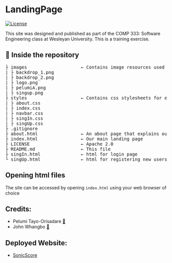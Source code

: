 # LandingPage
[![License](https://img.shields.io/badge/License-Apache_2.0-blue.svg)](https://opensource.org/licenses/Apache-2.0) 

This site was designed and published as part of the COMP 333: Software Engineering class at Wesleyan University. This is a training exercise.

## 📂 Inside the repository
<pre>
├ images                    ← Contains image resources used in our website
| ├ backdrop_1.png  
| ├ backdrop_2.png  
| ├ logo.png  
| ├ pelumiA.png  
| ├ singup.png  
├ styles                    ← Contains css stylesheets for each html page
| ├ about.css
| ├ index.css
| ├ navbar.css
| ├ singIn.css
| ├ singUp.css
├ .gitignore                
├ about.html                ← An about page that explains our website
├ index.html                ← Our main landing page
├ LICENSE                   ← Apache 2.0
├ README.md                 ← This file
├ singIn.html               ← html for login page
└ singUp.html               ← html for registering new users
</pre>

## Opening html files
The site can be accessed by opening `index.html` using your web browser of choice

## Credits: 
- Pelumi Tayo-Orisadare [🔗](https://github.com/PelumiTayo)
- John Whangbo [🔗](https://github.com/jwwhangbo)

## Deployed Website:
- [SonicScore](https://pelumitayo.github.io/LandingPage-333/)



